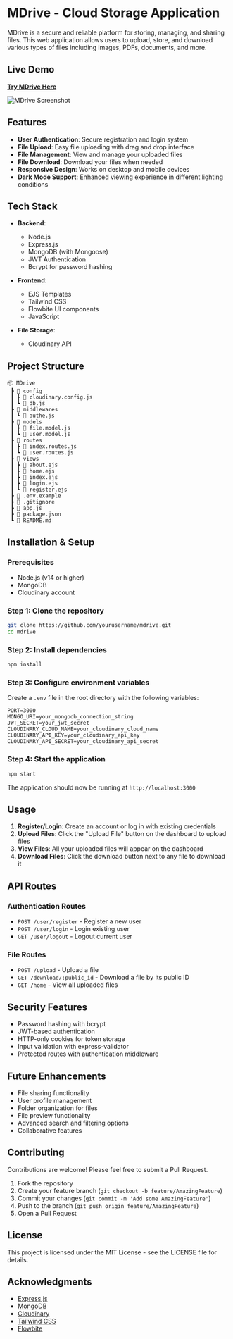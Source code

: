 # MDrive - Cloud Storage Application

MDrive is a secure and reliable platform for storing, managing, and sharing files. This web application allows users to upload, store, and download various types of files including images, PDFs, documents, and more.

## Live Demo

**[Try MDrive Here](https://mdrive-5.onrender.com/)**

![MDrive Screenshot](https://via.placeholder.com/800x400?text=MDrive+Screenshot)

## Features

- **User Authentication**: Secure registration and login system
- **File Upload**: Easy file uploading with drag and drop interface
- **File Management**: View and manage your uploaded files
- **File Download**: Download your files when needed
- **Responsive Design**: Works on desktop and mobile devices
- **Dark Mode Support**: Enhanced viewing experience in different lighting conditions

## Tech Stack

- **Backend**:
  - Node.js
  - Express.js
  - MongoDB (with Mongoose)
  - JWT Authentication
  - Bcrypt for password hashing

- **Frontend**:
  - EJS Templates
  - Tailwind CSS
  - Flowbite UI components
  - JavaScript

- **File Storage**:
  - Cloudinary API

## Project Structure

```
📦 MDrive
 ┣ 📂 config
 ┃ ┣ 📜 cloudinary.config.js
 ┃ ┗ 📜 db.js
 ┣ 📂 middlewares
 ┃ ┗ 📜 authe.js
 ┣ 📂 models
 ┃ ┣ 📜 file.model.js
 ┃ ┗ 📜 user.model.js
 ┣ 📂 routes
 ┃ ┣ 📜 index.routes.js
 ┃ ┗ 📜 user.routes.js
 ┣ 📂 views
 ┃ ┣ 📜 about.ejs
 ┃ ┣ 📜 home.ejs
 ┃ ┣ 📜 index.ejs
 ┃ ┣ 📜 login.ejs
 ┃ ┗ 📜 register.ejs
 ┣ 📜 .env.example
 ┣ 📜 .gitignore
 ┣ 📜 app.js
 ┣ 📜 package.json
 ┗ 📜 README.md
```

## Installation & Setup

### Prerequisites

- Node.js (v14 or higher)
- MongoDB
- Cloudinary account

### Step 1: Clone the repository

```bash
git clone https://github.com/yourusername/mdrive.git
cd mdrive
```

### Step 2: Install dependencies

```bash
npm install
```

### Step 3: Configure environment variables

Create a `.env` file in the root directory with the following variables:

```
PORT=3000
MONGO_URI=your_mongodb_connection_string
JWT_SECRET=your_jwt_secret
CLOUDINARY_CLOUD_NAME=your_cloudinary_cloud_name
CLOUDINARY_API_KEY=your_cloudinary_api_key
CLOUDINARY_API_SECRET=your_cloudinary_api_secret
```

### Step 4: Start the application

```bash
npm start
```

The application should now be running at `http://localhost:3000`

## Usage

1. **Register/Login**: Create an account or log in with existing credentials
2. **Upload Files**: Click the "Upload File" button on the dashboard to upload files
3. **View Files**: All your uploaded files will appear on the dashboard
4. **Download Files**: Click the download button next to any file to download it

## API Routes

### Authentication Routes

- `POST /user/register` - Register a new user
- `POST /user/login` - Login existing user
- `GET /user/logout` - Logout current user

### File Routes

- `POST /upload` - Upload a file
- `GET /download/:public_id` - Download a file by its public ID
- `GET /home` - View all uploaded files

## Security Features

- Password hashing with bcrypt
- JWT-based authentication
- HTTP-only cookies for token storage
- Input validation with express-validator
- Protected routes with authentication middleware

## Future Enhancements

- File sharing functionality
- User profile management
- Folder organization for files
- File preview functionality
- Advanced search and filtering options
- Collaborative features

## Contributing

Contributions are welcome! Please feel free to submit a Pull Request.

1. Fork the repository
2. Create your feature branch (`git checkout -b feature/AmazingFeature`)
3. Commit your changes (`git commit -m 'Add some AmazingFeature'`)
4. Push to the branch (`git push origin feature/AmazingFeature`)
5. Open a Pull Request

## License

This project is licensed under the MIT License - see the LICENSE file for details.

## Acknowledgments

- [Express.js](https://expressjs.com/)
- [MongoDB](https://www.mongodb.com/)
- [Cloudinary](https://cloudinary.com/)
- [Tailwind CSS](https://tailwindcss.com/)
- [Flowbite](https://flowbite.com/)
